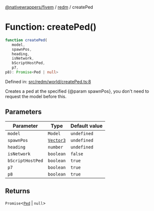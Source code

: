 [@nativewrappers/fivem](../../README.md) / [redm](../README.md) / createPed

# Function: createPed()

```ts
function createPed(
   model, 
   spawnPos, 
   heading, 
   isNetwork, 
   bScriptHostPed, 
   p7, 
p8): Promise<Ped | null>
```

Defined in: [src/redm/world/createPed.ts:8](https://github.com/nativewrappers/nativewrappers/blob/84be26c83fecd998aefe2c41198ac733aa3abad7/src/redm/world/createPed.ts#L8)

Creates a ped at the specified {@param spawnPos}, you don't need to request the model before this.

## Parameters

| Parameter | Type | Default value |
| ------ | ------ | ------ |
| `model` | `Model` | `undefined` |
| `spawnPos` | [`Vector3`](../../fivem/classes/Vector3.md) | `undefined` |
| `heading` | `number` | `undefined` |
| `isNetwork` | `boolean` | `false` |
| `bScriptHostPed` | `boolean` | `true` |
| `p7` | `boolean` | `true` |
| `p8` | `boolean` | `true` |

## Returns

`Promise`\<[`Ped`](../classes/Ped.md) \| `null`\>
